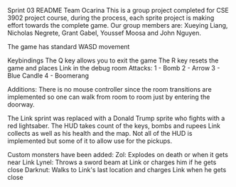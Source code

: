 Sprint 03 README
Team Ocarina
This is a group project completed for CSE 3902 project course, during the process, each sprite project is making effort towards the complete game. 
Our group members are: Xueying Liang, Nicholas Negrete, Grant Gabel, Youssef Moosa and John Nguyen.

The game has standard WASD movement

Keybindings
The Q key allows you to exit the game
The R key resets the game and places Link in the debug room
Attacks:
1 - Bomb
2 - Arrow
3 - Blue Candle
4 - Boomerang

Additions:
There is no mouse controller since the room transitions are implemented so one can walk from
room to room just by entering the doorway.

The Link sprint was replaced with a Donald Trump sprite who fights with a red lightsaber.
The HUD takes count of the keys, bombs and rupees Link collects as well as his health
and the map. Not all of the HUD is implemented but some of it to allow use for the pickups.

Custom monsters have been added:
Zol: Explodes on death or when it gets near Link
Lynel: Throws a sword beam at Link or charges him if he gets close
Darknut: Walks to Link's last location and charges Link when he gets close


